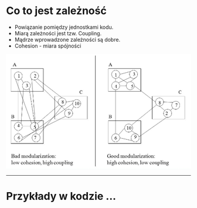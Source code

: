 # Co to jest zależność

* Powiązanie pomiędzy jednostkami kodu.
* Miarą zależności jest tzw. Coupling.
* Mądrze wprowadzone zależności są dobre.
* Cohesion - miara spójności


![image](deps.png)

---
# Przykłady w kodzie ...